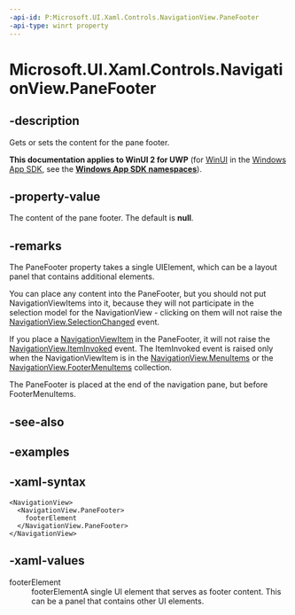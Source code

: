 ```yaml
---
-api-id: P:Microsoft.UI.Xaml.Controls.NavigationView.PaneFooter
-api-type: winrt property
---
```

<!-- Property syntax.
public UIElement PaneFooter { get;  set; }
-->

# Microsoft.UI.Xaml.Controls.NavigationView.PaneFooter


## -description

Gets or sets the content for the pane footer.


**This documentation applies to WinUI 2 for UWP** (for [WinUI](/windows/apps/winui/winui3/) in the [Windows App SDK](/windows/apps/windows-app-sdk/), see the **[Windows App SDK namespaces](/windows/windows-app-sdk/api/winrt/)**).

## -property-value

The content of the pane footer. The default is **null**.


## -remarks

The PaneFooter property takes a single UIElement, which can be a layout panel that contains additional elements.

You can place any content into the PaneFooter, but you should not put NavigationViewItems into it, because they will not participate in the 
selection model for the NavigationView - clicking on them will not raise the
[NavigationView.SelectionChanged](https://docs.microsoft.com/uwp/api/Microsoft.UI.Xaml.Controls.NavigationView.SelectionChanged) event.

If you place a [NavigationViewItem](navigationviewitem.md) in the PaneFooter, it will not raise the [NavigationView.ItemInvoked](navigationview_iteminvoked.md) event. The ItemInvoked event is raised only when the NavigationViewItem is in the [NavigationView.MenuItems](navigationview_menuitems.md) or the [NavigationView.FooterMenuItems](navigationview_footermenuitems.md) collection.

The PaneFooter is placed at the end of the navigation pane, but before  FooterMenuItems.

## -see-also


## -examples


## -xaml-syntax

```xaml
<NavigationView>
  <NavigationView.PaneFooter>
    footerElement
  </NavigationView.PaneFooter>
</NavigationView>
```


## -xaml-values

<dt>footerElement</dt><dd>footerElementA single UI element that serves as footer content. This can be a panel that contains other UI elements.</dd>
</dl>


